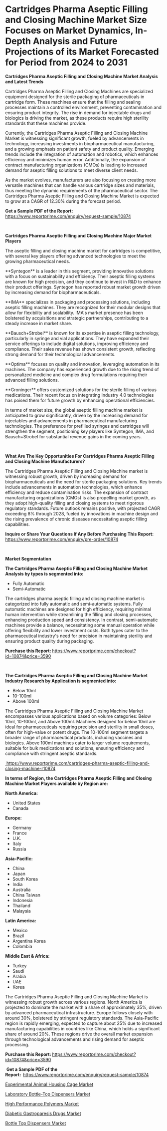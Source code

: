 <p><h1>Cartridges Pharma Aseptic Filling and Closing Machine Market Size Focuses on Market Dynamics, In-Depth Analysis and Future Projections of its Market Forecasted for Period from 2024 to 2031</h1></p><p><strong>Cartridges Pharma Aseptic Filling and Closing Machine Market Analysis and Latest Trends</strong></p>
<p><p>Cartridges Pharma Aseptic Filling and Closing Machines are specialized equipment designed for the sterile packaging of pharmaceuticals in cartridge form. These machines ensure that the filling and sealing processes maintain a controlled environment, preventing contamination and ensuring product integrity. The rise in demand for injectable drugs and biologics is driving the market, as these products require high sterility standards that these machines provide. </p><p>Currently, the Cartridges Pharma Aseptic Filling and Closing Machine Market is witnessing significant growth, fueled by advancements in technology, increasing investments in biopharmaceutical manufacturing, and a growing emphasis on patient safety and product quality. Emerging trends include the integration of automation and robotics, which enhances efficiency and minimizes human error. Additionally, the expansion of contract manufacturing organizations (CMOs) is leading to increased demand for aseptic filling solutions to meet diverse client needs.</p><p>As the market evolves, manufacturers are also focusing on creating more versatile machines that can handle various cartridge sizes and materials, thus meeting the dynamic requirements of the pharmaceutical sector. The Cartridges Pharma Aseptic Filling and Closing Machine Market is expected to grow at a CAGR of 12.30% during the forecast period.</p></p>
<p><strong>Get a Sample PDF of the Report:&nbsp;</strong> <a href="https://www.reportprime.com/enquiry/request-sample/10874">https://www.reportprime.com/enquiry/request-sample/10874</a></p>
<p>&nbsp;</p>
<p><strong>Cartridges Pharma Aseptic Filling and Closing Machine Major Market Players</strong></p>
<p><p>The aseptic filling and closing machine market for cartridges is competitive, with several key players offering advanced technologies to meet the growing pharmaceutical needs. </p><p>**Syntegon** is a leader in this segment, providing innovative solutions with a focus on sustainability and efficiency. Their aseptic filling systems are known for high precision, and they continue to invest in R&D to enhance their product offerings. Syntegon has reported robust market growth driven by increasing demand for biopharmaceuticals.</p><p>**IMA** specializes in packaging and processing solutions, including aseptic filling machines. They are recognized for their modular designs that allow for flexibility and scalability. IMA's market presence has been bolstered by acquisitions and strategic partnerships, contributing to a steady increase in market share.</p><p>**Bausch+Strobel** is known for its expertise in aseptic filling technology, particularly in syringe and vial applications. They have expanded their service offerings to include digital solutions, improving efficiency and compliance. Their sales revenue has shown consistent growth, reflecting strong demand for their technological advancements.</p><p>**Optima** focuses on quality and innovation, leveraging automation in its machines. The company has experienced growth due to the rising trend of personalized medicine and complex drug formulations requiring their advanced filling solutions.</p><p>**Groninger** offers customized solutions for the sterile filling of various medications. Their recent focus on integrating Industry 4.0 technologies has poised them for future growth by enhancing operational efficiencies.</p><p>In terms of market size, the global aseptic filling machine market is anticipated to grow significantly, driven by the increasing demand for injectables and advancements in pharmaceutical manufacturing technologies. The preference for prefilled syringes and cartridges will strengthen the segment, positioning key players like Syntegon, IMA, and Bausch+Strobel for substantial revenue gains in the coming years.</p></p>
<p>&nbsp;</p>
<p><strong>What Are The Key Opportunities For Cartridges Pharma Aseptic Filling and Closing Machine Manufacturers?</strong></p>
<p><p>The Cartridges Pharma Aseptic Filling and Closing Machine market is witnessing robust growth, driven by increasing demand for biopharmaceuticals and the need for sterile packaging solutions. Key trends include advancements in automation technologies, which enhance efficiency and reduce contamination risks. The expansion of contract manufacturing organizations (CMOs) is also propelling market growth, as they adopt high-quality filling and closing systems to meet rigorous regulatory standards. Future outlook remains positive, with projected CAGR exceeding 8% through 2028, fueled by innovations in machine design and the rising prevalence of chronic diseases necessitating aseptic filling capabilities.</p></p>
<p><strong>Inquire or Share Your Questions If Any Before Purchasing This Report:</strong> <a href="https://www.reportprime.com/enquiry/pre-order/10874">https://www.reportprime.com/enquiry/pre-order/10874</a></p>
<p>&nbsp;</p>
<p><strong>Market Segmentation</strong></p>
<p><strong>The Cartridges Pharma Aseptic Filling and Closing Machine Market Analysis by types is segmented into:</strong></p>
<p><ul><li>Fully Automatic</li><li>Semi-Automatic</li></ul></p>
<p><p>The cartridges pharma aseptic filling and closing machine market is categorized into fully automatic and semi-automatic systems. Fully automatic machines are designed for high efficiency, requiring minimal human intervention while streamlining the filling and closing processes, enhancing production speed and consistency. In contrast, semi-automatic machines provide a balance, necessitating some manual operation while offering flexibility and lower investment costs. Both types cater to the pharmaceutical industry's need for precision in maintaining sterility and ensuring product quality during packaging.</p></p>
<p><strong>Purchase this Report:&nbsp;</strong><a href="https://www.reportprime.com/checkout?id=10874&price=3590">https://www.reportprime.com/checkout?id=10874&price=3590</a></p>
<p>&nbsp;</p>
<p><strong>The Cartridges Pharma Aseptic Filling and Closing Machine Market Industry Research by Application is segmented into:</strong></p>
<p><ul><li>Below 10ml</li><li>10-100ml</li><li>Above 100ml</li></ul></p>
<p><p>The Cartridges Pharma Aseptic Filling and Closing Machine Market encompasses various applications based on volume categories: Below 10ml, 10-100ml, and Above 100ml. Machines designed for below 10ml are ideal for pharmaceuticals requiring precision and sterility in small doses, often for high-value or potent drugs. The 10-100ml segment targets a broader range of pharmaceutical products, including vaccines and biologics. Above 100ml machines cater to larger volume requirements, suitable for bulk medications and solutions, ensuring efficiency and compliance with stringent aseptic standards.</p></p>
<p><a href="https://www.reportprime.com/cartridges-pharma-aseptic-filling-and-closing-machine-r10874">&nbsp;https://www.reportprime.com/cartridges-pharma-aseptic-filling-and-closing-machine-r10874</a></p>
<p><strong>In terms of Region, the Cartridges Pharma Aseptic Filling and Closing Machine Market Players available by Region are:</strong></p>
<p>
    <p> <strong> North America: </strong>
        <ul>
            <li>United States</li>
            <li>Canada</li>
        </ul>
        </p> 
    <p> <strong> Europe: </strong>
        <ul>
            <li>Germany</li>
            <li>France</li>
            <li>U.K.</li>
            <li>Italy</li>
            <li>Russia</li>
        </ul>
        </p> 
    <p> <strong> Asia-Pacific: </strong>
        <ul>
            <li>China</li>
            <li>Japan</li>
            <li>South Korea</li>
            <li>India</li>
            <li>Australia</li>
            <li>China Taiwan</li>
            <li>Indonesia</li>
            <li>Thailand</li>
            <li>Malaysia</li>
        </ul>
        </p> 
    <p> <strong> Latin America: </strong>
        <ul>
            <li>Mexico</li>
            <li>Brazil</li>
            <li>Argentina Korea</li>
            <li>Colombia</li>
        </ul>
        </p> 
    <p> <strong> Middle East & Africa: </strong>
        <ul>
            <li>Turkey</li>
            <li>Saudi</li>
            <li>Arabia</li>
            <li>UAE</li>
            <li>Korea</li>
        </ul>
    </p>
    </p>
<p><p>The Cartridges Pharma Aseptic Filling and Closing Machine Market is witnessing robust growth across various regions. North America is projected to dominate the market with a share of approximately 35%, driven by advanced pharmaceutical infrastructure. Europe follows closely with around 30%, bolstered by stringent regulatory standards. The Asia-Pacific region is rapidly emerging, expected to capture about 25% due to increased manufacturing capabilities in countries like China, which holds a significant share of around 20%. These regions drive the overall market expansion through technological advancements and rising demand for aseptic processing.</p></p>
<p><strong>Purchase this Report: </strong><a href="https://www.reportprime.com/checkout?id=10874&price=3590">https://www.reportprime.com/checkout?id=10874&price=3590</a></p>
<p>&nbsp;<strong>Get a Sample PDF of the Report:&nbsp;&nbsp;</strong><a href="https://www.reportprime.com/enquiry/request-sample/10874">https://www.reportprime.com/enquiry/request-sample/10874</a></p>
<p><strong></strong></p>
<p><p><a href="https://medium.com/@sigridrobel_68710/experimental-animal-housing-cage-market-growth-outlook-from-2024-to-2031-and-it-is-projecting-at-7-8-dff6b4071a42">Experimental Animal Housing Cage Market</a></p><p><a href="https://issuu.com/reportprime-2/docs/laboratory-bottle-top-dispensers-ma_6dc62c9d0c7177">Laboratory Bottle-Top Dispensers Market</a></p><p><a href="https://www.linkedin.com/pulse/why-should-you-invest-high-performance-polymers-market-trends-zvgse?trackingId=ZsU8sijaT4%2Bix3ZdyCknHQ%3D%3D">High Performance Polymers Market</a></p><p><a href="https://medium.com/@sigridrobel_68710/the-diabetic-gastroparesis-drugs-market-report-analyzes-important-operational-and-performance-d0575168b4ed">Diabetic Gastroparesis Drugs Market</a></p><p><a href="https://issuu.com/reportprime-2/docs/bottle-top-dispensers-market-size-2_e9658e18852daa">Bottle Top Dispensers Market</a></p></p>